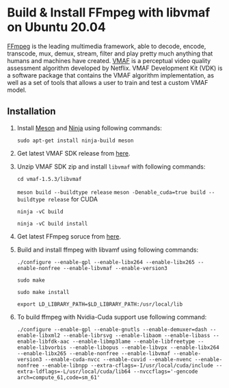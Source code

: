 # Build & Install FFmpeg with libvmaf on Ubuntu 20.04
[FFmpeg](https://ffmpeg.org/ffmpeg.html) is the leading multimedia framework, able to decode, encode, transcode, mux, demux, stream, filter and play pretty much anything that humans and machines have created. [VMAF](https://github.com/Netflix/vmaf) is a perceptual video quality assessment algorithm developed by Netflix. VMAF Development Kit (VDK) is a software package that contains the VMAF algorithm implementation, as well as a set of tools that allows a user to train and test a custom VMAF model.
## Installation
1. Install [Meson](https://mesonbuild.com/index.html) and [Ninja](https://github.com/ninja-build/ninja) using following commands:
    
    `sudo apt-get install ninja-build meson`
    
2. Get latest VMAF SDK release from [here](https://github.com/Netflix/vmaf/releases).
3. Unzip VMAF SDK zip and install `libvmaf` with following commands:
    
    `cd vmaf-1.5.3/libvmaf`
    
    `meson build --buildtype release`
    `meson -Denable_cuda=true build --buildtype release` for CUDA
    
    `ninja -vC build`
    
    `ninja -vC build install`
5. Get latest FFmpeg soruce from [here](https://ffmpeg.org/download.html).
6. Build and install ffmpeg with libvamf using following commands:
    
    `./configure --enable-gpl --enable-libx264 --enable-libx265 --enable-nonfree --enable-libvmaf --enable-version3`
    
    `sudo make`
    
    `sudo make install`
    
    `export LD_LIBRARY_PATH=$LD_LIBRARY_PATH:/usr/local/lib`
7. To build ffmpeg with Nvidia-Cuda support use following command:
    
    `./configure --enable-gpl --enable-gnutls --enable-demuxer=dash --enable-libxml2 --enable-librsvg --enable-libaom --enable-libass --enable-libfdk-aac --enable-libmp3lame --enable-libfreetype --enable-libvorbis --enable-libopus --enable-libvpx --enable-libx264 --enable-libx265 --enable-nonfree --enable-libvmaf --enable-version3 --enable-cuda-nvcc --enable-cuvid --enable-nvenc --enable-nonfree --enable-libnpp --extra-cflags=-I/usr/local/cuda/include --extra-ldflags=-L/usr/local/cuda/lib64 --nvccflags='-gencode arch=compute_61,code=sm_61'`
